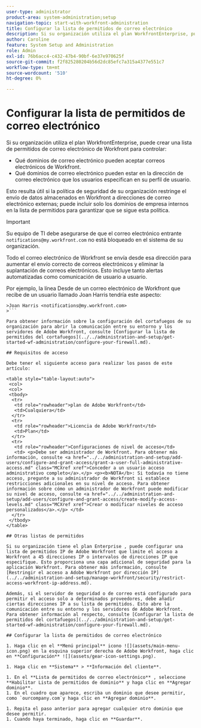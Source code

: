 ```yaml
---
user-type: administrator
product-area: system-administration;setup
navigation-topic: start-with-workfront-administration
title: Configurar la lista de permitidos de correo electrónico
description: Si su organización utiliza el plan WorkfrontEnterprise, puede crear una lista de permitidos de correo electrónico de Workfront para controlar qué dominios de correo electrónico pueden aceptar correos electrónicos de Workfront y qué dominios de correo electrónico pueden estar en la dirección de correo electrónico que especifican los usuarios en su perfil de usuario. Esto resulta útil si la política de seguridad de su organización restringe el envío de datos almacenados en Workfront a direcciones de correo electrónico externas; puede incluir solo los dominios de empresa internos en la lista de permitidos para garantizar que se sigue esta política.
author: Caroline
feature: System Setup and Administration
role: Admin
exl-id: 76b6acc4-c432-47b4-90bf-6e37e970625f
source-git-commit: f2f825280204b56d2dc85efc7a315a4377e551c7
workflow-type: tm+mt
source-wordcount: '510'
ht-degree: 0%

---
```


# Configurar la lista de permitidos de correo electrónico

Si su organización utiliza el plan WorkfrontEnterprise, puede crear una lista de permitidos de correo electrónico de Workfront para controlar:

* Qué dominios de correo electrónico pueden aceptar correos electrónicos de Workfront.
* Qué dominios de correo electrónico pueden estar en la dirección de correo electrónico que los usuarios especifican en su perfil de usuario.

Esto resulta útil si la política de seguridad de su organización restringe el envío de datos almacenados en Workfront a direcciones de correo electrónico externas; puede incluir solo los dominios de empresa internos en la lista de permitidos para garantizar que se sigue esta política.

>[!IMPORTANT]
>
>Su equipo de TI debe asegurarse de que el correo electrónico entrante `notifications@my.workfront.com` no está bloqueado en el sistema de su organización.
>
>Todo el correo electrónico de Workfront se envía desde esa dirección para aumentar el envío correcto de correos electrónicos y eliminar la suplantación de correos electrónicos. Esto incluye tanto alertas automatizadas como comunicación de usuario a usuario.
>
>Por ejemplo, la línea Desde de un correo electrónico de Workfront que recibe de un usuario llamado Joan Harris tendría este aspecto:
>
```
>Joan Harris <notifications@my.workfront.com>
>```

Para obtener información sobre la configuración del cortafuegos de su organización para abrir la comunicación entre su entorno y los servidores de Adobe Workfront, consulte [Configurar la lista de permitidos del cortafuegos](../../administration-and-setup/get-started-wf-administration/configure-your-firewall.md).

## Requisitos de acceso

Debe tener el siguiente acceso para realizar los pasos de este artículo:

<table style="table-layout:auto"> 
 <col> 
 <col> 
 <tbody> 
  <tr> 
   <td role="rowheader">plan de Adobe Workfront</td> 
   <td>Cualquiera</td> 
  </tr> 
  <tr> 
   <td role="rowheader">Licencia de Adobe Workfront</td> 
   <td>Plan</td> 
  </tr> 
  <tr> 
   <td role="rowheader">Configuraciones de nivel de acceso</td> 
   <td> <p>Debe ser administrador de Workfront. Para obtener más información, consulte <a href="../../administration-and-setup/add-users/configure-and-grant-access/grant-a-user-full-administrative-access.md" class="MCXref xref">Conceder a un usuario acceso administrativo completo</a>.</p> <p><b>NOTA</b>: Si todavía no tiene acceso, pregunte a su administrador de Workfront si establece restricciones adicionales en su nivel de acceso. Para obtener información sobre cómo un administrador de Workfront puede modificar su nivel de acceso, consulte <a href="../../administration-and-setup/add-users/configure-and-grant-access/create-modify-access-levels.md" class="MCXref xref">Crear o modificar niveles de acceso personalizados</a>.</p> </td> 
  </tr> 
 </tbody> 
</table>

## Otras listas de permitidos

Si su organización tiene el plan Enterprise , puede configurar una lista de permitidos IP de Adobe Workfront que limite el acceso a Workfront a 45 direcciones IP o intervalos de direcciones IP que especifique. Esto proporciona una capa adicional de seguridad para la aplicación Workfront. Para obtener más información, consulte [Restringir el acceso a Adobe Workfront por dirección IP](../../administration-and-setup/manage-workfront/security/restrict-access-workfront-ip-address.md).

Además, si el servidor de seguridad o de correo está configurado para permitir el acceso solo a determinados proveedores, debe añadir ciertas direcciones IP a su lista de permitidos. Esto abre la comunicación entre su entorno y los servidores de Adobe Workfront. Para obtener información al respecto, consulte [Configurar la lista de permitidos del cortafuegos](../../administration-and-setup/get-started-wf-administration/configure-your-firewall.md).

## Configurar la lista de permitidos de correo electrónico

1. Haga clic en el **Menú principal** icono ![](assets/main-menu-icon.png) en la esquina superior derecha de Adobe Workfront, haga clic en **Configuración** ![](assets/gear-icon-settings.png).

1. Haga clic en **Sistema** > **Información del cliente**.

1. En el **Lista de permitidos de correo electrónico** , seleccione **Habilitar Lista de permitidos de dominio** y haga clic en **Agregar dominio**.
1. En el cuadro que aparece, escriba un dominio que desee permitir, como `ourcompany.com`y haga clic en **Agregar dominio**.

1. Repita el paso anterior para agregar cualquier otro dominio que desee permitir.
1. Cuando haya terminado, haga clic en **Guardar**.
